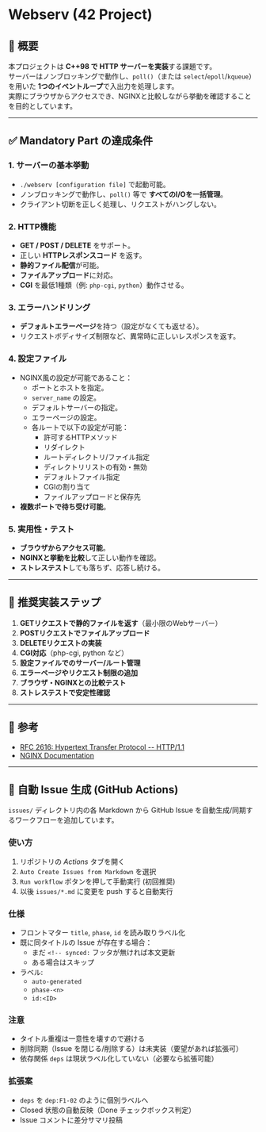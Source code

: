 # Webserv (42 Project)

## 📌 概要
本プロジェクトは **C++98 で HTTP サーバーを実装**する課題です。  
サーバーはノンブロッキングで動作し、`poll()`（または `select`/`epoll`/`kqueue`）を用いた **1つのイベントループ**で入出力を処理します。  
実際にブラウザからアクセスでき、NGINXと比較しながら挙動を確認することを目的としています。

---

## ✅ Mandatory Part の達成条件

### 1. サーバーの基本挙動
- `./webserv [configuration file]` で起動可能。
- ノンブロッキングで動作し、`poll()` 等で **すべてのI/Oを一括管理**。
- クライアント切断を正しく処理し、リクエストがハングしない。

### 2. HTTP機能
- **GET / POST / DELETE** をサポート。
- 正しい **HTTPレスポンスコード** を返す。
- **静的ファイル配信**が可能。
- **ファイルアップロード**に対応。
- **CGI** を最低1種類（例: `php-cgi`, `python`）動作させる。

### 3. エラーハンドリング
- **デフォルトエラーページ**を持つ（設定がなくても返せる）。
- リクエストボディサイズ制限など、異常時に正しいレスポンスを返す。

### 4. 設定ファイル
- NGINX風の設定が可能であること：
  - ポートとホストを指定。
  - `server_name` の設定。
  - デフォルトサーバーの指定。
  - エラーページの設定。
  - 各ルートで以下の設定が可能：
    - 許可するHTTPメソッド
    - リダイレクト
    - ルートディレクトリ/ファイル指定
    - ディレクトリリストの有効・無効
    - デフォルトファイル指定
    - CGIの割り当て
    - ファイルアップロードと保存先
- **複数ポートで待ち受け可能**。

### 5. 実用性・テスト
- **ブラウザからアクセス可能**。
- **NGINXと挙動を比較**して正しい動作を確認。
- **ストレステスト**しても落ちず、応答し続ける。

---

## 🚀 推奨実装ステップ
1. **GETリクエストで静的ファイルを返す**（最小限のWebサーバー）
2. **POSTリクエストでファイルアップロード**
3. **DELETEリクエストの実装**
4. **CGI対応**（php-cgi, python など）
5. **設定ファイルでのサーバー/ルート管理**
6. **エラーページやリクエスト制限の追加**
7. **ブラウザ・NGINXとの比較テスト**
8. **ストレステストで安定性確認**

---

## 🔗 参考
- [RFC 2616: Hypertext Transfer Protocol -- HTTP/1.1](https://www.rfc-editor.org/rfc/rfc2616)
- [NGINX Documentation](https://nginx.org/en/docs/)

---

## 🤖 自動 Issue 生成 (GitHub Actions)
`issues/` ディレクトリ内の各 Markdown から GitHub Issue を自動生成/同期するワークフローを追加しています。

### 使い方
1. リポジトリの *Actions* タブを開く
2. `Auto Create Issues from Markdown` を選択
3. `Run workflow` ボタンを押して手動実行 (初回推奨)
4. 以後 `issues/*.md` に変更を push すると自動実行

### 仕様
- フロントマター `title`, `phase`, `id` を読み取りラベル化
- 既に同タイトルの Issue が存在する場合：
  - まだ `<!-- synced:` フッタが無ければ本文更新
  - ある場合はスキップ
- ラベル:
  - `auto-generated`
  - `phase-<n>`
  - `id:<ID>`

### 注意
- タイトル重複は一意性を壊すので避ける
- 削除同期（Issue を閉じる/削除する）は未実装（要望があれば拡張可）
- 依存関係 `deps` は現状ラベル化していない（必要なら拡張可能）

### 拡張案
- `deps` を `dep:F1-02` のように個別ラベルへ
- Closed 状態の自動反映（Done チェックボックス判定）
- Issue コメントに差分サマリ投稿

